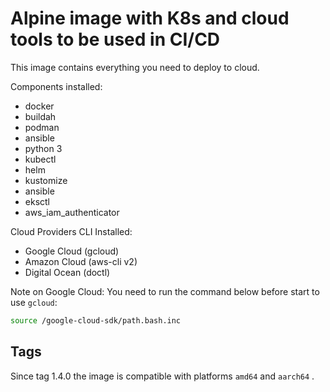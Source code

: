 # Alpine image with K8s and cloud tools to be used in CI/CD 

This image contains everything you need to deploy to cloud.

Components installed:

- docker
- buildah
- podman
- ansible
- python 3
- kubectl
- helm
- kustomize
- ansible
- eksctl
- aws_iam_authenticator

Cloud Providers CLI Installed:

- Google Cloud (gcloud)
- Amazon Cloud (aws-cli v2)
- Digital Ocean (doctl)

Note on Google Cloud: You need to run the command below before start to use `gcloud`:

```bash
source /google-cloud-sdk/path.bash.inc 
```

## Tags

Since tag 1.4.0 the image is compatible with platforms `amd64` and `aarch64` .
